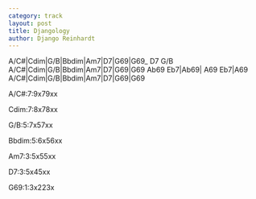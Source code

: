 ```yaml
---
category: track
layout: post
title: Djangology
author: Django Reinhardt
---
```


<canvas class="chords"  markdown="0">A/C#|Cdim|G/B|Bbdim|Am7|D7|G69|G69_ D7 G/B
A/C#|Cdim|G/B|Bbdim|Am7|D7|G69|G69
Ab69 Eb7|Ab69| A69 Eb7|A69
A/C#|Cdim|G/B|Bbdim|Am7|D7|G69|G69</canvas>



<canvas class="diagram">A/C#:7:9x79xx</canvas>

<canvas class="diagram">Cdim:7:8x78xx</canvas>

<canvas class="diagram">G/B:5:7x57xx</canvas>

<canvas class="diagram">Bbdim:5:6x56xx</canvas>

<canvas class="diagram">Am7:3:5x55xx</canvas>

<canvas class="diagram">D7:3:5x45xx</canvas>

<canvas class="diagram">G69:1:3x223x</canvas>




